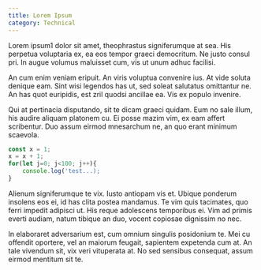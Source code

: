 ```yaml
---
title: Lorem Ipsum
category: Technical
---
```


Lorem ipsum1 dolor sit amet, theophrastus signiferumque at sea. His perpetua voluptaria ex, ea eos tempor graeci democritum. Ne justo consul pri. In augue volumus maluisset cum, vis ut unum adhuc facilisi.

An cum enim veniam eripuit. An viris voluptua convenire ius. At vide soluta denique eam. Sint wisi legendos has ut, sed soleat salutatus omittantur ne. An has quot euripidis, est zril quodsi ancillae ea. Vis ex populo invenire.

Qui at pertinacia disputando, sit te dicam graeci quidam. Eum no sale illum, his audire aliquam platonem cu. Ei posse mazim vim, ex eam affert scribentur. Duo assum eirmod mnesarchum ne, an quo erant minimum scaevola.

```javascript
const x = 1;
x = x + 1;
for(let j=0; j<100; j++){
    console.log('test...);
}
```

Alienum signiferumque te vix. Iusto antiopam vis et. Ubique ponderum insolens eos ei, id has clita postea mandamus. Te vim quis tacimates, quo ferri impedit adipisci ut. His reque adolescens temporibus ei. Vim ad primis everti audiam, natum tibique an duo, vocent copiosae dignissim no nec.

In elaboraret adversarium est, cum omnium singulis posidonium te. Mei cu offendit oportere, vel an maiorum feugait, sapientem expetenda cum at. An tale vivendum sit, vix veri vituperata at. No sed sensibus consequat, assum eirmod mentitum sit te.